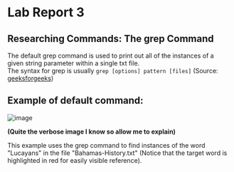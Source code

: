 # Lab Report 3 

## Researching Commands: The grep Command 

The default grep command is used to print out all of the instances of a given string parameter within a single txt file.  
The syntax for grep is usually `grep [options] pattern [files]` (Source: [geeksforgeeks](https://www.geeksforgeeks.org/grep-command-in-unixlinux/))

## Example of default command:  

![image](https://user-images.githubusercontent.com/122556045/218605198-c65c90b6-9c25-4512-9a5b-764aed3acc21.png) 

**(Quite the verbose image I know so allow me to explain)**  

This example uses the grep command to find instances of the word "Lucayans" in the file "Bahamas-History.txt" 
(Notice that the target word is highlighted in red for easily visible reference).

